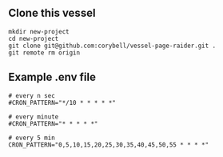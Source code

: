 ## Clone this vessel

```shell
mkdir new-project
cd new-project
git clone git@github.com:corybell/vessel-page-raider.git .
git remote rm origin
```

## Example .env file

```
# every n sec
#CRON_PATTERN="*/10 * * * * *"

# every minute
#CRON_PATTERN="* * * * *"

# every 5 min
CRON_PATTERN="0,5,10,15,20,25,30,35,40,45,50,55 * * * *"
```
